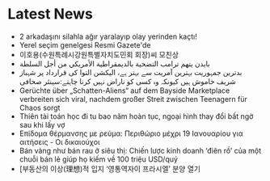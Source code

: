 # Latest News
-  2 arkadaşını silahla ağır yaralayıp olay yerinden kaçtı!
-  Yerel seçim genelgesi Resmi Gazete'de
-  이호용(수원특례시강원특별자치도민회 회장)씨 모친상
-  بايدن يتهم ترامب التضحية بالديمقراطية الأمريكي من أجل السلطة
-  بدترین جمہوریت بہترین آمریت سے بہتر ہے، الیکشن التوا کی قرارداد پر شہباز شریف خاموش ہیں کیونکہ وہ کسی کو ناراض نہیں کرنا چاہتے:سینئر صحافی
-  Gerüchte über „Schatten-Aliens“ auf dem Bayside Marketplace verbreiten sich viral, nachdem großer Streit zwischen Teenagern für Chaos sorgt
-  Thiên tài toán học đi tu bao năm hoàn tục, ngoại hình thay đổi bất ngờ sau khi lấy vợ
-  Επίδομα θέρμανσης με ρεύμα: Περιθώριο μέχρι 19 Ιανουαρίου για αιτήσεις - Οι δικαιούχοι
-  Bán vàng như bán rau ở siêu thị: Chiến lược kinh doanh ‘điên rồ’ của một chuỗi bán lẻ giúp họ kiếm về 100 triệu USD/quý
-  [부동산의 이상(理想)적 입지 ‘영통역자이 프라시엘’ 분양 열기
